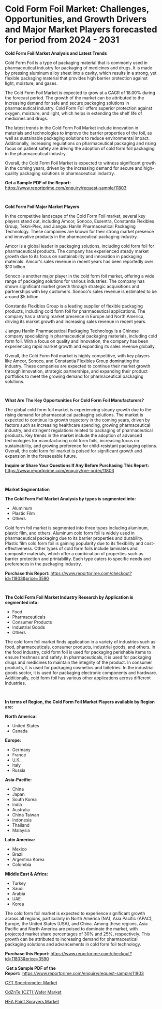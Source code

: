 <p><h1>Cold Form Foil Market: Challenges, Opportunities, and Growth Drivers and Major Market Players forecasted for period from 2024 - 2031</h1></p><p><strong>Cold Form Foil Market Analysis and Latest Trends</strong></p>
<p><p>Cold Form Foil is a type of packaging material that is commonly used in pharmaceutical industry for packaging of medicines and drugs. It is made by pressing aluminum alloy sheet into a cavity, which results in a strong, yet flexible packaging material that provides high barrier protection against light, moisture, and gases.</p><p>The Cold Form Foil Market is expected to grow at a CAGR of 18.00% during the forecast period. The growth of the market can be attributed to the increasing demand for safe and secure packaging solutions in pharmaceutical industry. Cold Form Foil offers superior protection against oxygen, moisture, and light, which helps in extending the shelf life of medicines and drugs.</p><p>The latest trends in the Cold Form Foil Market include innovation in materials and technologies to improve the barrier properties of the foil, as well as sustainable packaging solutions to reduce environmental impact. Additionally, increasing regulations on pharmaceutical packaging and rising focus on patient safety are driving the adoption of cold form foil packaging in the pharmaceutical industry.</p><p>Overall, the Cold Form Foil Market is expected to witness significant growth in the coming years, driven by the increasing demand for secure and high-quality packaging solutions in pharmaceutical industry.</p></p>
<p><strong>Get a Sample PDF of the Report:&nbsp;</strong> <a href="https://www.reportprime.com/enquiry/request-sample/11803">https://www.reportprime.com/enquiry/request-sample/11803</a></p>
<p>&nbsp;</p>
<p><strong>Cold Form Foil Major Market Players</strong></p>
<p><p>In the competitive landscape of the Cold Form Foil market, several key players stand out, including Amcor, Sonoco, Essentra, Constantia Flexibles Group, Tekni-Plex, and Jiangsu Hanlin Pharmaceutical Packaging Technology. These companies are known for their strong market presence and innovative products in the pharmaceutical packaging industry.</p><p>Amcor is a global leader in packaging solutions, including cold form foil for pharmaceutical products. The company has experienced steady market growth due to its focus on sustainability and innovation in packaging materials. Amcor's sales revenue in recent years has been reportedly over $10 billion.</p><p>Sonoco is another major player in the cold form foil market, offering a wide range of packaging solutions for various industries. The company has shown significant market growth through strategic acquisitions and partnerships with key customers. Sonoco's sales revenue is estimated to be around $5 billion.</p><p>Constantia Flexibles Group is a leading supplier of flexible packaging products, including cold form foil for pharmaceutical applications. The company has a strong market presence in Europe and North America, driving its market growth and increasing sales revenue in recent years.</p><p>Jiangsu Hanlin Pharmaceutical Packaging Technology is a Chinese company specializing in pharmaceutical packaging materials, including cold form foil. With a focus on quality and innovation, the company has been experiencing rapid market growth and expanding its sales revenue globally.</p><p>Overall, the Cold Form Foil market is highly competitive, with key players like Amcor, Sonoco, and Constantia Flexibles Group dominating the industry. These companies are expected to continue their market growth through innovation, strategic partnerships, and expanding their product portfolios to meet the growing demand for pharmaceutical packaging solutions.</p></p>
<p>&nbsp;</p>
<p><strong>What Are The Key Opportunities For Cold Form Foil Manufacturers?</strong></p>
<p><p>The global cold form foil market is experiencing steady growth due to the rising demand for pharmaceutical packaging solutions. The market is expected to continue its growth trajectory in the coming years, driven by factors such as increasing healthcare spending, growing pharmaceutical industry, and stringent regulations related to packaging of pharmaceutical products. Key trends in the market include the adoption of advanced technologies for manufacturing cold form foils, increasing focus on sustainability, and growing preference for child-resistant packaging options. Overall, the cold form foil market is poised for significant growth and expansion in the foreseeable future.</p></p>
<p><strong>Inquire or Share Your Questions If Any Before Purchasing This Report:</strong> <a href="https://www.reportprime.com/enquiry/pre-order/11803">https://www.reportprime.com/enquiry/pre-order/11803</a></p>
<p>&nbsp;</p>
<p><strong>Market Segmentation</strong></p>
<p><strong>The Cold Form Foil Market Analysis by types is segmented into:</strong></p>
<p><ul><li>Aluminum</li><li>Plastic Film</li><li>Others</li></ul></p>
<p><p>Cold form foil market is segmented into three types including aluminum, plastic film, and others. Aluminum cold form foil is widely used in pharmaceutical packaging due to its barrier properties and durability. Plastic film cold form foil is gaining popularity due to its flexibility and cost-effectiveness. Other types of cold form foils include laminates and composite materials, which offer a combination of properties such as barrier protection and printability. Each type caters to specific needs and preferences in the packaging industry.</p></p>
<p><strong>Purchase this Report:&nbsp;</strong><a href="https://www.reportprime.com/checkout?id=11803&price=3590">https://www.reportprime.com/checkout?id=11803&price=3590</a></p>
<p>&nbsp;</p>
<p><strong>The Cold Form Foil Market Industry Research by Application is segmented into:</strong></p>
<p><ul><li>Food</li><li>Pharmaceuticals</li><li>Consumer Products</li><li>Industrial Goods</li><li>Others</li></ul></p>
<p><p>The cold form foil market finds application in a variety of industries such as food, pharmaceuticals, consumer products, industrial goods, and others. In the food industry, cold form foil is used for packaging perishable items to ensure freshness and safety. In pharmaceuticals, it is used for packaging drugs and medicines to maintain the integrity of the product. In consumer products, it is used for packaging cosmetics and toiletries. In the industrial goods sector, it is used for packaging electronic components and hardware. Additionally, cold form foil has various other applications across different industries.</p></p>
<p>&nbsp;</p>
<p><strong>In terms of Region, the Cold Form Foil Market Players available by Region are:</strong></p>
<p>
    <p> <strong> North America: </strong>
        <ul>
            <li>United States</li>
            <li>Canada</li>
        </ul>
        </p> 
    <p> <strong> Europe: </strong>
        <ul>
            <li>Germany</li>
            <li>France</li>
            <li>U.K.</li>
            <li>Italy</li>
            <li>Russia</li>
        </ul>
        </p> 
    <p> <strong> Asia-Pacific: </strong>
        <ul>
            <li>China</li>
            <li>Japan</li>
            <li>South Korea</li>
            <li>India</li>
            <li>Australia</li>
            <li>China Taiwan</li>
            <li>Indonesia</li>
            <li>Thailand</li>
            <li>Malaysia</li>
        </ul>
        </p> 
    <p> <strong> Latin America: </strong>
        <ul>
            <li>Mexico</li>
            <li>Brazil</li>
            <li>Argentina Korea</li>
            <li>Colombia</li>
        </ul>
        </p> 
    <p> <strong> Middle East & Africa: </strong>
        <ul>
            <li>Turkey</li>
            <li>Saudi</li>
            <li>Arabia</li>
            <li>UAE</li>
            <li>Korea</li>
        </ul>
    </p>
    </p>
<p><p>The cold form foil market is expected to experience significant growth across all regions, particularly in North America (NA), Asia Pacific (APAC), Europe, the United States (USA), and China. Among these regions, Asia Pacific and North America are poised to dominate the market, with projected market share percentages of 30% and 25%, respectively. This growth can be attributed to increasing demand for pharmaceutical packaging solutions and advancements in cold form foil technology.</p></p>
<p><strong>Purchase this Report: </strong><a href="https://www.reportprime.com/checkout?id=11803&price=3590">https://www.reportprime.com/checkout?id=11803&price=3590</a></p>
<p>&nbsp;<strong>Get a Sample PDF of the Report:&nbsp;&nbsp;</strong><a href="https://www.reportprime.com/enquiry/request-sample/11803">https://www.reportprime.com/enquiry/request-sample/11803</a></p>
<p><strong></strong></p>
<p><p><a href="https://view.publitas.com/reportprime-1/czt-spectrometer-market-insights-market-players-and-forecast-till-2030/">CZT Spectrometer Market</a></p><p><a href="https://view.publitas.com/reportprime-1/cdznte-czt-wafer-market-analysis-and-market-size-global-industry-overview-market-segmentation-and-forecast-2023-to-2030/">CdZnTe (CZT) Wafer Market</a></p><p><a href="https://view.publitas.com/reportprime-1/hea-paint-sprayers-market-size-share-trends-analysis-report-by-application-regional-outlook-competitive-strategies-and-segment-forecasts-2023-2030/">HEA Paint Sprayers Market</a></p></p>